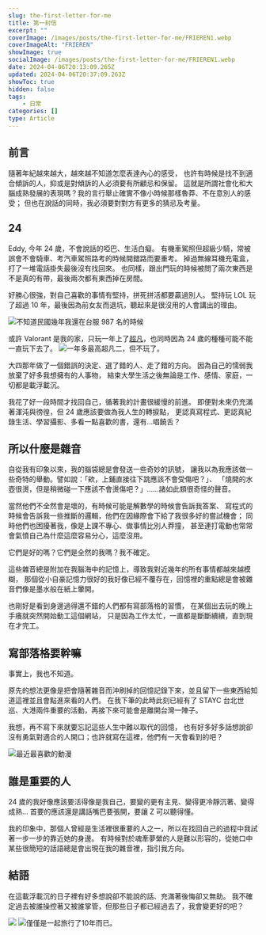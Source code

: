 ```yaml
---
slug: the-first-letter-for-me
title: 第一封信
excerpt: ""
coverImage: /images/posts/the-first-letter-for-me/FRIEREN1.webp
coverImageAlt: "FRIEREN"
showImage: true
socialImage: /images/posts/the-first-letter-for-me/FRIEREN1.webp
date: 2024-04-06T20:13:09.265Z
updated: 2024-04-06T20:37:09.263Z
showToc: true
hidden: false
tags:
    - 日常
categories: []
type: Article
---
```


## 前言

隨著年紀越來越大，越來越不知道怎麼表達內心的感受，
也許有時候是找不到適合傾訴的人，抑或是對傾訴的人必須要有所顧忌和保留。
這就是所謂社會化和大腦成熟發展的表現嗎？我的言行舉止確實不像小時候那樣魯莽、不在意別人的感受；
但也在說話的同時，我必須要對對方有更多的猜忌及考量。

## 24

Eddy, 今年 24 歲，不會說話的啞巴、生活白癡。
有機車駕照但超級少騎，常被誤會不會騎車、考汽車駕照路考的時候開錯路而要重考。
掉過無線耳機充電盒，打了一堆電話掛失最後沒有找回來。
也同樣，跟出門玩的時候被問了兩次東西是不是真的有帶，最後兩次都有東西掉在房間。

好勝心很強，對自己喜歡的事情有堅持，拼死拼活都要贏過別人。
堅持玩 LOL 玩了超過 10 年，最後因為前女友而退坑，聽起來是很沒用的人會講出的理由。

![](/images/posts/the-first-letter-for-me/LOL.webp "不知道民國幾年我還在台服 987 名的時候")

或許 Valorant 是我的家，只玩一年上了[超凡](https://support-valorant.riotgames.com/hc/zh-tw/articles/360047937633--%E7%89%B9%E6%88%B0%E8%8B%B1%E8%B1%AA-%E7%AB%B6%E6%8A%80%E6%A8%A1%E5%BC%8F%E5%B8%B8%E8%A6%8B%E5%95%8F%E7%AD%94)，也同時因為 24 歲的種種可能不能一直玩下去了。
![](/images/posts/the-first-letter-for-me/Valorant.webp "一年多最高超凡二，但不玩了。") 

大四那年做了一個錯誤的決定、選了錯的人、走了錯的方向。
因為自己的懦弱我放棄了好多我想擁有的人事物，
結束大學生活之後無論是工作、感情、家庭，一切都是載浮載沉。

我花了好一段時間才找回自己，循著我的計畫很緩慢的前進。
即便對未來仍充滿著渾沌與徬徨，但 24 歲應該要做為我人生的轉捩點，
更認真寫程式、更認真紀錄生活、學習攝影、多看一點喜歡的書，還有…唱饒舌？

## 所以什麼是雜音

自從我有印象以來，我的腦袋總是會發送一些奇妙的訊號，
讓我以為我應該做一些奇特的舉動。譬如說：「欸，上鋪直接往下跳應該不會受傷吧？」、
「燒開的水壺很燙，但是稍微碰一下應該不會燙傷吧？」……諸如此類很奇怪的聲音。

當然他們不全然會是壞的，有時候可能是解數學的時候會告訴我答案、
寫程式的時候會告訴我一些推斷的邏輯，他們在因緣際會下給了我很多好的嘗試機會；
同時他們也困擾著我，像是上課不專心、做事情比別人莽撞，
甚至連打電動也常常會氣憤自己為什麼這麼容易分心，這麼沒用。

它們是好的嗎？它們是全然的我嗎？我不確定。

這些雜音總是附加在我腦海中的記憶上，導致我對近幾年的所有事情都越來越模糊，
那個從小自豪記憶力很好的我好像已經不覆存在，回憶裡的重點總是會被雜音們像是墨水般在紙上暈開。

也剛好是看到身邊過得還不錯的人們都有寫部落格的習慣，
在某個出去玩的晚上手癢就突然開始動工這個網站，
只是因為工作太忙，一直都是斷斷續續，直到現在才完工。

## 寫部落格要幹嘛

事實上，我也不知道。

原先的想法更像是把會隨著雜音而沖刷掉的回憶記錄下來，並且留下一些東西給知道這裡並且會點進來看的人們。
在我下筆的此時此刻已經有了 STAYC 台北世巡、大港兩件重要的活動，再接下來可能會是離開台灣一陣子。

我想，再不寫下來就要忘記這些人生中難以取代的回憶，
也有好多好多話想說卻沒有勇氣對適合的人開口；也許就寫在這裡，他們有一天會看到的吧？

![](/images/posts/the-first-letter-for-me/FRIEREN3.webp "最近最喜歡的動漫")

## 誰是重要的人

24 歲的我好像應該要活得像是我自己，要變的更有主見、變得更冷靜沉著、變得成熟…
首要的應該還是講話嘴巴要張開，要讓 Z 可以聽得懂。

我的印象中，那個人曾經是生活裡很重要的人之一，所以在找回自己的過程中我試著一步一步的靠近她的身邊。
有時候對於魂牽夢縈的人是難以形容的，從她口中某些很簡短的話語總是會出現在我的雜音裡，指引我方向。

## 結語
在這載浮載沉的日子裡有好多想說卻不能說的話、充滿著後悔卻又無助。
我不確定過去被誰操控著又被誰掌管，但那些日子都已經過去了，我會變更好的吧？

![](/images/posts/the-first-letter-for-me/FRIEREN1.webp) 
![](/images/posts/the-first-letter-for-me/FRIEREN2.webp "僅僅是一起旅行了10年而已。") 
